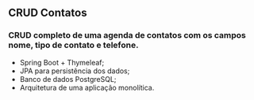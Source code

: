 ## CRUD Contatos 

### CRUD completo de uma agenda de contatos com os campos nome, tipo de contato e telefone. 
- Spring Boot + Thymeleaf;
- JPA para persistência dos dados;
- Banco de dados PostgreSQL;
- Arquitetura de uma aplicação monolítica.
